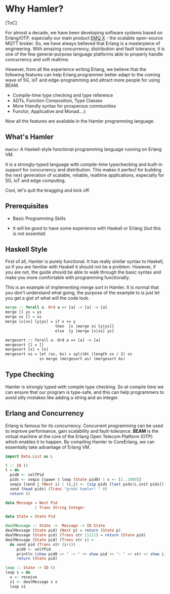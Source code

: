 # Why Hamler?

[ToC]

For almost a decade, we have been developing software systems based on Erlang/OTP, especially our main product [EMQ X](https://github.com/emqx/emqx) - the scalable open-source MQTT broker. So, we have always believed that Erlang is a masterpiece of engineering. With amazing concurrency, distribution and fault tolerance, it is one of the few general-purpose language platforms able to properly handle concurrency and soft realtime.

However, from all the experience writing Erlang, we believe that the following features can help Erlang programmer better adapt to the coming wave of 5G, IoT and edge-programming and attract more people for using BEAM.

- Compile-time type checking and type reference
- ADTs, Function Composition, Type Classes
- More friendly syntax for prosperous communities
- Functor, Applicative and Monad...:)

Now all the features are avaliable in the Hamler programming language.

## What's Hamler

`Hamler`  A Haskell-style functional programming language running on Erlang VM.

It is a strongly-typed language with compile-time typechecking and built-in support for concurrency and distribution. This makes it perfect for building the next generation of scalable, reliable, realtime applications, especially for 5G, IoT and edge computing.

Cool, let's quit the bragging and kick off.

## Prerequisites

- Basic Programming Skills

- It will be good to have some experience with Haskell or Erlang (but this is not essential)

## Haskell Style

First of all, Hamler is purely functional. It has really similar syntax to Haskell, so if you are familiar with Haskell it should not be a problem. However, if you are not, the guide should be able to walk through the basic syntax and make you more comfortable with programming functionally.

This is an example of implementing merge sort in Hamler. It is normal that you don't understand what going, the purpose of the example to is just let you get a gist of what will the code look.

```haskell
merge :: forall a. Ord a => [a] -> [a] -> [a]
merge [] ys = ys
merge xs [] = xs
merge [x|xs] [y|ys] = if x <= y
                      then  [x |merge xs [y|ys]]
                      else  [y |merge [x|xs] ys]

mergesort :: forall a. Ord a => [a] -> [a]
mergesort [] = []
mergesort [x] = [x]
mergesort xs = let (as, bs) = splitAt (length xs / 2) xs
               in merge (mergesort as) (mergesort bs)
```

## Type Checking

Hamler is strongly typed with compile type checking. So at compile time we can ensure that our program is type-safe, and this can help programmers to avoid silly mistakes like adding a string and an integer.

## Erlang and Concurrency

Erlang is famous for its concurrency. Concurrent programming can be used to improve performance, gain scalability and fault-tolerance. **BEAM** is the virtual machine at the core of the Erlang Open Telecom Platform (OTP) which enables it to happen. By compiling Hamler to CoreErlang, we can essentially take advantage of Erlang VM.

```haskell
import Data.List as L

t :: IO ()
t = do
  pid0 <- selfPid
  pids <- seqio [spawn $ loop (State pid0) | x <- [1..1000]]
  seqio [send j (Next i) | (i,j) <- (zip pids [last pids|L.init pids]) ]
  send (head pids) (Trans "great hamler! " 0)
  return ()

data Message = Next Pid
             | Trans String Integer

data State = State Pid

dealMessage :: State ->  Message -> IO State
dealMessage (State pid) (Next p) = return (State p)
dealMessage (State pid) (Trans str 11111) = return (State pid)
dealMessage (State pid) (Trans str i) =
  do send pid (Trans str (i+1))
     pid0 <- selfPid
     println (show pid0 <> " -> " <> show pid <> ": " <> str <> show i)
     return (State pid)

loop :: State -> IO ()
loop s = do
  x <- receive
  s1 <- dealMessage s x
  loop s1
```
